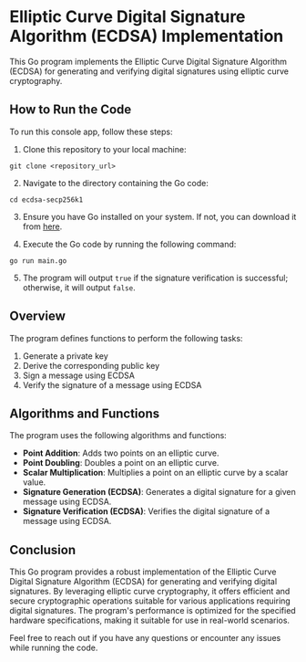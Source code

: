 # Elliptic Curve Digital Signature Algorithm (ECDSA) Implementation

This Go program implements the Elliptic Curve Digital Signature Algorithm (ECDSA) for generating and verifying digital signatures using elliptic curve cryptography.

## How to Run the Code

To run this console app, follow these steps:

1. Clone this repository to your local machine:

```
git clone <repository_url>
```

2. Navigate to the directory containing the Go code:

```
cd ecdsa-secp256k1
```

3. Ensure you have Go installed on your system. If not, you can download it from [here](https://golang.org/dl/).

4. Execute the Go code by running the following command:

```
go run main.go
```
5. The program will output `true` if the signature verification is successful; otherwise, it will output `false`.
## Overview

The program defines functions to perform the following tasks:

1. Generate a private key
2. Derive the corresponding public key
3. Sign a message using ECDSA
4. Verify the signature of a message using ECDSA

## Algorithms and Functions

The program uses the following algorithms and functions:
  - **Point Addition**: Adds two points on an elliptic curve.
  - **Point Doubling**: Doubles a point on an elliptic curve.
  - **Scalar Multiplication**: Multiplies a point on an elliptic curve by a scalar value.
  - **Signature Generation (ECDSA)**: Generates a digital signature for a given message using ECDSA.
  - **Signature Verification (ECDSA)**: Verifies the digital signature of a message using ECDSA.

## Conclusion

This Go program provides a robust implementation of the Elliptic Curve Digital Signature Algorithm (ECDSA) for generating and verifying digital signatures. By leveraging elliptic curve cryptography, it offers efficient and secure cryptographic operations suitable for various applications requiring digital signatures. The program's performance is optimized for the specified hardware specifications, making it suitable for use in real-world scenarios.

Feel free to reach out if you have any questions or encounter any issues while running the code.

